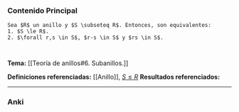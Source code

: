 ### Contenido Principal

```ad-proposition
Sea $R$ un anillo y $S \subseteq R$. Entonces, son equivalentes:
1. $S \le R$.
2. $\forall r,s \in S$, $r-s \in S$ y $rs \in S$.
```

```ad-proof


```

**Tema:** [[Teoría de anillos#6. Subanillos.]]

**Definiciones referenciadas:** [[Anillo]], [$S \le R$](Subanillo)
**Resultados referenciados:**

---
### Anki
